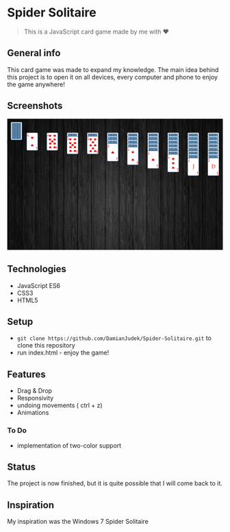 # Spider Solitaire

> This is a JavaScript card game made by me with :heart:

## General info

This card game was made to expand my knowledge. The main idea behind this project is to open it on all devices, every computer and phone to enjoy the game anywhere!

## Screenshots

![Example screenshot](./img/screenshot.png)

## Technologies

-   JavaScript ES6
-   CSS3
-   HTML5

## Setup

-   `git clone https://github.com/DamianJudek/Spider-Solitaire.git` to clone this repository
-   run index.html - enjoy the game!

## Features

-   Drag & Drop
-   Responsivity
-   undoing movements ( ctrl + z)
-   Animations

### To Do

-   implementation of two-color support

## Status

The project is now finished, but it is quite possible that I will come back to it.

## Inspiration

My inspiration was the Windows 7 Spider Solitaire
